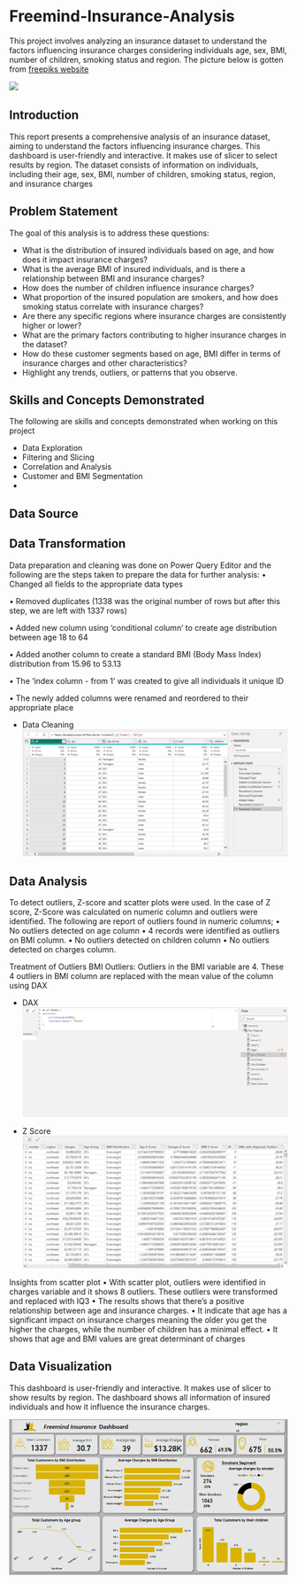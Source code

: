 # Freemind-Insurance-Analysis
This project involves analyzing an insurance dataset to understand the factors influencing insurance charges considering individuals age, sex, BMI, number of children, smoking status and region. The picture below is gotten from [freepiks website](https://www.freepik.com/free-photo/life-health-insurance-policy-concept-idea_1211580.htm#query=insurance%20policy&position=1&from_view=search&track=ais&uuid=f7c443cf-b85d-493d-ae15-5ae21b30f038)


![](life-health-insurance-policy-concept-idea.jpg)

## Introduction
This report presents a comprehensive analysis of an insurance dataset, aiming to understand the factors influencing insurance charges. This dashboard is user-friendly and interactive. It makes use of slicer to select results by region. The dataset consists of information on individuals, including their age, sex, BMI, number of children, smoking status, region, and insurance charges

## Problem Statement
The goal of this analysis is to address these questions:
* What is the distribution of insured individuals based on age, and how does it impact insurance charges?
* What is the average BMI of insured individuals, and is there a relationship between BMI and insurance charges?
* How does the number of children influence insurance charges?
* What proportion of the insured population are smokers, and how does smoking status correlate with insurance charges?
* Are there any specific regions where insurance charges are consistently higher or lower?
* What are the primary factors contributing to higher insurance charges in the dataset?
* How do these customer segments based on age, BMI differ in terms of insurance charges and other characteristics?
* Highlight any trends, outliers, or patterns that you observe.

## Skills and Concepts Demonstrated
The following are skills and concepts demonstrated when working on this project
* Data Exploration
* Filtering and Slicing
* Correlation and Analysis
* Customer and BMI Segmentation
* 
## Data Source



## Data Transformation
Data preparation and cleaning was done on Power Query Editor and the following are the steps taken to prepare the data for further analysis:
•	Changed all fields to the appropriate data types

•	Removed duplicates (1338 was the original number of rows but after this step, we are left with 1337  rows)

•	Added new column using ‘conditional column’ to create age distribution between age 18 to 64 

•	Added another column to create a standard BMI (Body Mass Index) distribution from 15.96 to 53.13

•	The ‘index column - from 1’ was created to give all individuals it unique ID 

•	The newly added columns were renamed and reordered to their appropriate place

* Data Cleaning
![](Cleaning.PNG)


## Data Analysis
To detect outliers, Z-score and scatter plots were used. In the case of Z score, Z-Score was calculated on numeric column and outliers were identified. The following are report of outliers found in numeric columns;
•	No outliers detected on age column 
•	4 records were identified as outliers on BMI column.
•	No outliers detected on children column 
•	No outliers detected on charges column.

Treatment of Outliers
BMI Outliers: Outliers in the BMI variable are 4. These 4 outliers in BMI column are replaced with the mean value of the column using DAX

* DAX
![](DAXInsurance.PNG)

* Z Score
![](ZScore.PNG)

Insights from scatter plot
•	With scatter plot, outliers were identified in charges variable and it shows 8 outliers. These outliers were transformed and replaced with IQ3
•	The results shows that there’s a positive relationship between age and insurance charges. 
•	It indicate that age has a significant impact on insurance charges meaning the older you get the higher the charges, while the number of children has a minimal effect.
•	It shows that age and BMI values are great determinant of charges

## Data Visualization
This dashboard is user-friendly and interactive. It makes use of slicer to show results by region. The dashboard shows all information of insured individuals and how it influence the insurance charges.

![](Dashboard.PNG)
